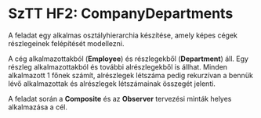 # SzTT HF2: CompanyDepartments

A feladat egy alkalmas osztályhierarchia készítése, amely képes cégek részlegeinek felépítését modellezni.

A cég alkalmazottakból (**Employee**) és részlegekből (**Department**) áll. Egy részleg alkalmazottakból és további alrészlegekből is állhat. Minden alkalmazott 1 főnek számít, alrészlegek létszáma pedig rekurzívan a bennük lévő alkalmazottak és alrészlegek létszámainak összegét jelenti.

A feladat során a **Composite** és az **Observer** tervezési minták helyes alkalmazása a cél.
